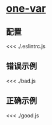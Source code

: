 # [one-var](https://eslint.org/docs/rules/one-var)

## 配置

<<< ./.eslintrc.js

## 错误示例

<<< ./bad.js

## 正确示例

<<< ./good.js
